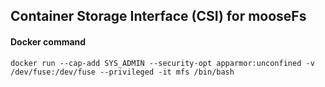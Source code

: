 ## Container Storage Interface (CSI) for mooseFs

#### Docker command
```
docker run --cap-add SYS_ADMIN --security-opt apparmor:unconfined -v /dev/fuse:/dev/fuse --privileged -it mfs /bin/bash
```
